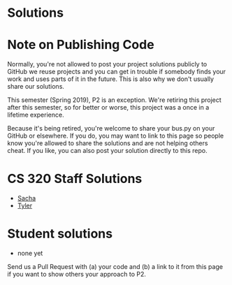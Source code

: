 # Solutions

# Note on Publishing Code

Normally, you're not allowed to post your project solutions publicly
to GitHub we reuse projects and you can get in trouble if somebody
finds your work and uses parts of it in the future.  This is also why
we don't usually share our solutions.

This semester (Spring 2019), P2 is an exception.  We're retiring this
project after this semester, so for better or worse, this project was
a once in a lifetime experience.

Because it's being retired, you're welcome to share your bus.py on
your GitHub or elsewhere.  If you do, you may want to link to this
page so people know you're allowed to share the solutions and are not
helping others cheat.  If you like, you can also post your solution
directly to this repo.

# CS 320 Staff Solutions

* [Sacha](sacha/bus.py)
* [Tyler](tyler/bus.py)

# Student solutions

* none yet

Send us a Pull Request with (a) your code and (b) a link to it from
this page if you want to show others your approach to P2.
